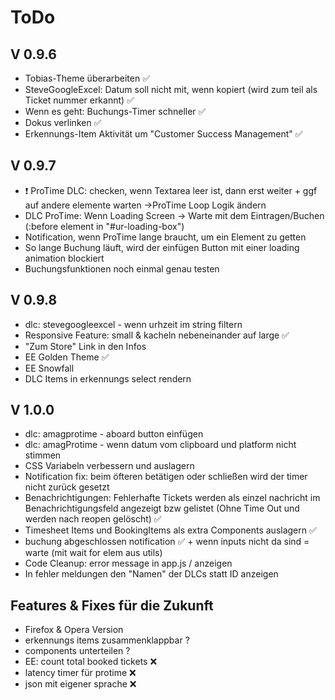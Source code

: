 # ToDo

## V 0.9.6
 - Tobias-Theme überarbeiten ✅
 - SteveGoogleExcel: Datum soll nicht mit, wenn kopiert (wird zum teil als Ticket nummer erkannt) ✅
 - Wenn es geht: Buchungs-Timer schneller ✅
 - Dokus verlinken ✅
 - Erkennungs-Item Aktivität um "Customer Success Management" ✅

## V 0.9.7
 - ❗️ ProTime DLC: checken, wenn Textarea leer ist, dann erst weiter + ggf auf andere elemente warten ->ProTime Loop Logik ändern
 - DLC ProTime: Wenn Loading Screen -> Warte mit dem Eintragen/Buchen (:before element in "#ur-loading-box")
 - Notification, wenn ProTime lange braucht, um ein Element zu getten
 - So lange Buchung läuft, wird der einfügen Button mit einer loading animation blockiert
 - Buchungsfunktionen noch einmal genau testen

 
## V 0.9.8
- dlc: stevegoogleexcel - wenn urhzeit im string filtern
 - Responsive Feature: small & kacheln nebeneinander auf large ✅
 - "Zum Store" Link in den Infos
 - EE Golden Theme ✅
 - EE Snowfall
 - DLC Items in erkennungs select rendern
 
## V 1.0.0

 - dlc: amagprotime - aboard button einfügen
 - dlc: amagProtime - wenn datum vom clipboard und platform nicht stimmen
 - CSS Variabeln verbessern und auslagern
 - Notification fix: beim öfteren betätigen oder schließen wird der timer nicht zurück gesetzt
 - Benachrichtigungen: Fehlerhafte Tickets werden als einzel nachricht im Benachrichtigungsfeld angezeigt bzw gelistet (Ohne Time Out und werden nach reopen gelöscht) ✅
 - Timesheet Items und BookingItems als extra Components auslagern ✅
 - buchung abgeschlossen notification ✅
                + wenn inputs nicht da sind = warte (mit wait for elem aus utils)
 - Code Cleanup: error message in app.js / anzeigen
 - In fehler meldungen den "Namen" der DLCs statt ID anzeigen
 
 
 ## Features & Fixes für die Zukunft

 - Firefox & Opera Version
 - erkennungs items zusammenklappbar ?
 - components unterteilen ?
 - EE: count total booked tickets ❌
 - latency timer für protime ❌
 - json mit eigener sprache ❌